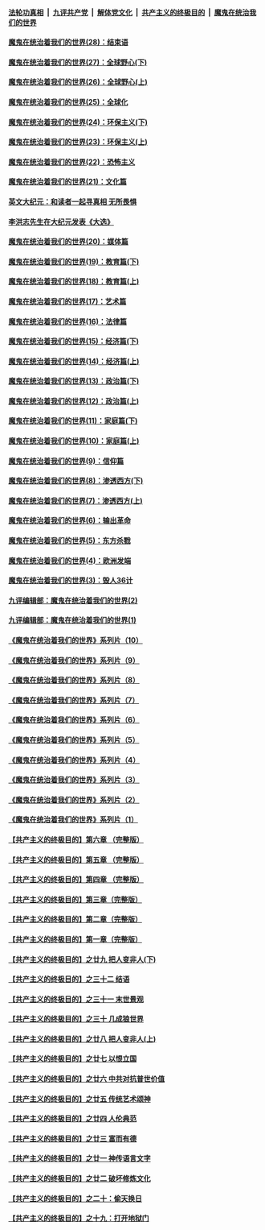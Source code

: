 

####  [法轮功真相](../../../../basic/blob/master/README.md?t=04050331) &nbsp;|&nbsp; [九评共产党](../../../../9ping.md/blob/master/README.md?t=04050331) &nbsp;|&nbsp; [解体党文化](../../../../jtdwh.md/blob/master/README.md?t=04050331)  &nbsp;|&nbsp; [共产主义的终极目的](../../../../gczydzjmd.md/blob/master/README.md?t=04050331) &nbsp;|&nbsp; [魔鬼在统治我们的世界](../../../../mgztzwmdsj.md/blob/master/README.md?t=04050331) 

#### [魔鬼在统治着我们的世界(28)：结束语](../pages/nsc422/n10936246.md?t=04050331) 

#### [魔鬼在统治着我们的世界(27)：全球野心(下)](../pages/nsc422/n10928319.md?t=04050331) 

#### [魔鬼在统治着我们的世界(26)：全球野心(上)](../pages/nsc422/n10900318.md?t=04050331) 

#### [魔鬼在统治着我们的世界(25)：全球化](../pages/nsc422/n10788205.md?t=04050331) 

#### [魔鬼在统治着我们的世界(24)：环保主义(下)](../pages/nsc422/n10695307.md?t=04050331) 

#### [魔鬼在统治着我们的世界(23)：环保主义(上)](../pages/nsc422/n10688613.md?t=04050331) 

#### [魔鬼在统治着我们的世界(22)：恐怖主义](../pages/nsc422/n10614727.md?t=04050331) 

#### [魔鬼在统治着我们的世界(21)：文化篇](../pages/nsc422/n10597706.md?t=04050331) 

#### [英文大纪元：和读者一起寻真相 无所畏惧](../pages/nsc422/n12542027.md?t=04050331) 

#### [李洪志先生在大纪元发表《大选》](../pages/nsc422/n12534746.md?t=04050331) 

#### [魔鬼在统治着我们的世界(20)：媒体篇](../pages/nsc422/n10586579.md?t=04050331) 

#### [魔鬼在统治着我们的世界(19)：教育篇(下)](../pages/nsc422/n10564808.md?t=04050331) 

#### [魔鬼在统治着我们的世界(18)：教育篇(上)](../pages/nsc422/n10526970.md?t=04050331) 

#### [魔鬼在统治着我们的世界(17)：艺术篇](../pages/nsc422/n10499093.md?t=04050331) 

#### [魔鬼在统治着我们的世界(16)：法律篇](../pages/nsc422/n10485969.md?t=04050331) 

#### [魔鬼在统治着我们的世界(15)：经济篇(下)](../pages/nsc422/n10469975.md?t=04050331) 

#### [魔鬼在统治着我们的世界(14)：经济篇(上)](../pages/nsc422/n10457370.md?t=04050331) 

#### [魔鬼在统治着我们的世界(13)：政治篇(下)](../pages/nsc422/n10448270.md?t=04050331) 

#### [魔鬼在统治着我们的世界(12)：政治篇(上)](../pages/nsc422/n10444576.md?t=04050331) 

#### [魔鬼在统治着我们的世界(11)：家庭篇(下)](../pages/nsc422/n10440961.md?t=04050331) 

#### [魔鬼在统治着我们的世界(10)：家庭篇(上)](../pages/nsc422/n10435448.md?t=04050331) 

#### [魔鬼在统治着我们的世界(9)：信仰篇](../pages/nsc422/n10432159.md?t=04050331) 

#### [魔鬼在统治着我们的世界(8)：渗透西方(下)](../pages/nsc422/n10429603.md?t=04050331) 

#### [魔鬼在统治着我们的世界(7)：渗透西方(上)](../pages/nsc422/n10426013.md?t=04050331) 

#### [魔鬼在统治着我们的世界(6)：输出革命](../pages/nsc422/n10421536.md?t=04050331) 

#### [魔鬼在统治着我们的世界(5)：东方杀戮](../pages/nsc422/n10417707.md?t=04050331) 

#### [魔鬼在统治着我们的世界(4)：欧洲发端](../pages/nsc422/n10414890.md?t=04050331) 

#### [魔鬼在统治着我们的世界(3)：毁人36计](../pages/nsc422/n10411583.md?t=04050331) 

#### [九评编辑部：魔鬼在统治着我们的世界(2)](../pages/nsc422/n10410036.md?t=04050331) 

#### [九评编辑部：魔鬼在统治着我们的世界(1)](../pages/nsc422/n10406825.md?t=04050331) 

#### [《魔鬼在统治着我们的世界》系列片（10）](../pages/nsc422/n12292670.md?t=04050331) 

#### [《魔鬼在统治着我们的世界》系列片（9）](../pages/nsc422/n12290859.md?t=04050331) 

#### [《魔鬼在统治着我们的世界》系列片（8）](../pages/nsc422/n12287445.md?t=04050331) 

#### [《魔鬼在统治着我们的世界》系列片（7）](../pages/nsc422/n12283425.md?t=04050331) 

#### [《魔鬼在统治着我们的世界》系列片（6）](../pages/nsc422/n12282314.md?t=04050331) 

#### [《魔鬼在统治着我们的世界》系列片（5）](../pages/nsc422/n12281419.md?t=04050331) 

#### [《魔鬼在统治着我们的世界》系列片（4）](../pages/nsc422/n12274024.md?t=04050331) 

#### [《魔鬼在统治着我们的世界》系列片（3）](../pages/nsc422/n12271322.md?t=04050331) 

#### [《魔鬼在统治着我们的世界》系列片（2）](../pages/nsc422/n12269049.md?t=04050331) 

#### [《魔鬼在统治着我们的世界》系列片（1）](../pages/nsc422/n12267575.md?t=04050331) 

#### [【共产主义的终极目的】第六章 （完整版）](../pages/nsc422/n11428913.md?t=04050331) 

#### [【共产主义的终极目的】第五章 （完整版）](../pages/nsc422/n11428912.md?t=04050331) 

#### [【共产主义的终极目的】第四章 （完整版）](../pages/nsc422/n11428907.md?t=04050331) 

#### [【共产主义的终极目的】第三章（完整版）](../pages/nsc422/n11428848.md?t=04050331) 

#### [【共产主义的终极目的】第二章（完整版）](../pages/nsc422/n11428831.md?t=04050331) 

#### [【共产主义的终极目的】第一章（完整版）](../pages/nsc422/n11417651.md?t=04050331) 

#### [【共产主义的终极目的】之廿九 把人变非人(下)](../pages/nsc422/n11344140.md?t=04050331) 

#### [【共产主义的终极目的】之三十二 结语](../pages/nsc422/n11360535.md?t=04050331) 

#### [【共产主义的终极目的】之三十一 末世景观](../pages/nsc422/n11351129.md?t=04050331) 

#### [【共产主义的终极目的】之三十 几成狼世界](../pages/nsc422/n11348280.md?t=04050331) 

#### [【共产主义的终极目的】之廿八 把人变非人(上)](../pages/nsc422/n11340492.md?t=04050331) 

#### [【共产主义的终极目的】之廿七 以恨立国](../pages/nsc422/n11336944.md?t=04050331) 

#### [【共产主义的终极目的】之廿六 中共对抗普世价值](../pages/nsc422/n11324785.md?t=04050331) 

#### [【共产主义的终极目的】之廿五 传统艺术颂神](../pages/nsc422/n11296396.md?t=04050331) 

#### [【共产主义的终极目的】之廿四 人伦典范](../pages/nsc422/n11296397.md?t=04050331) 

#### [【共产主义的终极目的】之廿三 富而有德](../pages/nsc422/n11283598.md?t=04050331) 

#### [【共产主义的终极目的】之廿一 神传语言文字](../pages/nsc422/n11263265.md?t=04050331) 

#### [【共产主义的终极目的】之廿二 破坏修炼文化](../pages/nsc422/n11245728.md?t=04050331) 

#### [【共产主义的终极目的】之二十：偷天换日](../pages/nsc422/n11238846.md?t=04050331) 

#### [【共产主义的终极目的】之十九：打开地狱门](../pages/nsc422/n11206376.md?t=04050331) 


